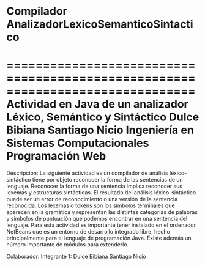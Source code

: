 # Compilador AnalizadorLexicoSemanticoSintactico
==============================================================================
Actividad en Java de un analizador Léxico, Semántico y Sintáctico
Dulce Bibiana Santiago Nicio
Ingeniería en Sistemas Computacionales
Programación Web
=============================================================================

Descripción:
La siguiente actividad es un compilador de análisis léxico-sintáctico tiene por objeto reconocer la forma de las sentencias de un lenguaje.
Reconocer la forma de una sentencia implica reconocer sus lexemas y estructuras sintácticas. El
resultado del análisis léxico-sintáctico puede ser un error de reconocimiento o una versión de la
sentencia reconocida.
Los lexemas o tokens son los símbolos terminales que aparecen en la gramática y representan
las distintas categorías de palabras y símbolos de puntuación que podemos encontrar en una
sentencia del lenguaje.
Para esta actividad es importante tener instalado en el ordenador NetBeans que es un entorno de desarrollo integrado libre, 
hecho principalmente para el lenguaje de programación Java. Existe además un número importante de módulos para extenderlo.


Colaborador:
Integrante 1: Dulce Bibiana Santiago Nicio
